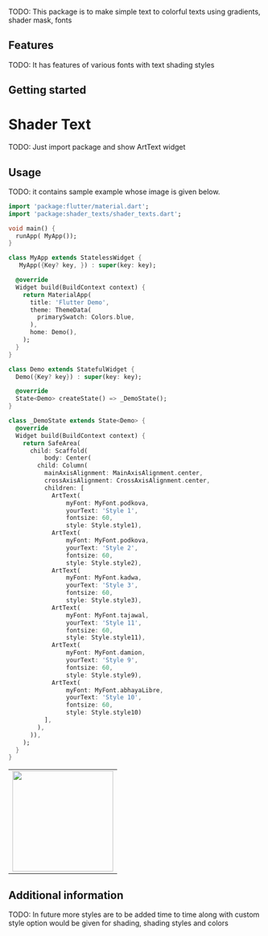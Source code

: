 TODO: This package is to make simple text to colorful texts using gradients, shader mask, fonts
## Features

TODO: It has features of various fonts with text shading styles

## Getting started
<h1>Shader Text</h1>

TODO: Just import package and show ArtText widget

## Usage

TODO: it contains sample example whose image is given below.

```dart
import 'package:flutter/material.dart';
import 'package:shader_texts/shader_texts.dart';

void main() {
  runApp( MyApp());
}

class MyApp extends StatelessWidget {
   MyApp({Key? key, }) : super(key: key);

  @override
  Widget build(BuildContext context) {
    return MaterialApp(
      title: 'Flutter Demo',
      theme: ThemeData(
        primarySwatch: Colors.blue,
      ),
      home: Demo(),
    );
  }
}

class Demo extends StatefulWidget {
  Demo({Key? key}) : super(key: key);

  @override
  State<Demo> createState() => _DemoState();
}

class _DemoState extends State<Demo> {
  @override
  Widget build(BuildContext context) {
    return SafeArea(
      child: Scaffold(
          body: Center(
        child: Column(
          mainAxisAlignment: MainAxisAlignment.center,
          crossAxisAlignment: CrossAxisAlignment.center,
          children: [
            ArtText(
                myFont: MyFont.podkova,
                yourText: 'Style 1',
                fontsize: 60,
                style: Style.style1),
            ArtText(
                myFont: MyFont.podkova,
                yourText: 'Style 2',
                fontsize: 60,
                style: Style.style2),
            ArtText(
                myFont: MyFont.kadwa,
                yourText: 'Style 3',
                fontsize: 60,
                style: Style.style3),
            ArtText(
                myFont: MyFont.tajawal,
                yourText: 'Style 11',
                fontsize: 60,
                style: Style.style11),
            ArtText(
                myFont: MyFont.damion,
                yourText: 'Style 9',
                fontsize: 60,
                style: Style.style9),
            ArtText(
                myFont: MyFont.abhayaLibre,
                yourText: 'Style 10',
                fontsize: 60,
                style: Style.style10)
          ],
        ),
      )),
    );
  }
}


```

<table>
<td><img src="https://raw.githubusercontent.com/sdycode/shader_text_demo_app/main/assets/ss1.jpg?token=GHSAT0AAAAAABTYHDGUISW5PRZNIPBOUELYYYCNTTA" alt = "" width="200"></td>
</table>


## Additional information

TODO: In future more styles are to be added time to time along with custom style option would be given for shading, shading styles and colors


